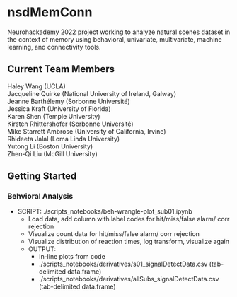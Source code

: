 # nsdMemConn
Neurohackademy 2022 project working to analyze natural scenes dataset in the context of memory using behavioral, univariate, multivariate, machine learning, and connectivity tools.

## Current Team Members
Haley Wang (UCLA)  
Jacqueline Quirke (National University of Ireland, Galway)  
Jeanne Barthélemy (Sorbonne Université)  
Jessica Kraft (University of Florida)  
Karen Shen (Temple University)  
Kirsten Rhittershofer (Sorbonne Université)  
Mike Starrett Ambrose (University of California, Irvine)  
Rhideeta Jalal (Loma Linda University)  
Yutong Li (Boston University)  
Zhen-Qi Liu (McGill University)


## Getting Started 

### Behvioral Analysis
  * SCRIPT: ./scripts_notebooks/beh-wrangle-plot_sub01.ipynb  
    * Load data, add column with label codes for hit/miss/false alarm/ corr rejection  
    * Visualize count data for hit/miss/false alarm/ corr rejection  
    * Visualize distribution of reaction times, log transform, visualize again  
    * OUTPUT:  
      * In-line plots from code
      * ./scripts_notebooks/derivatives/s01_signalDetectData.csv (tab-delimited data.frame) 
      * ./scripts_notebooks/derivatives/allSubs_signalDetectData.csv (tab-delimited data.frame)    
